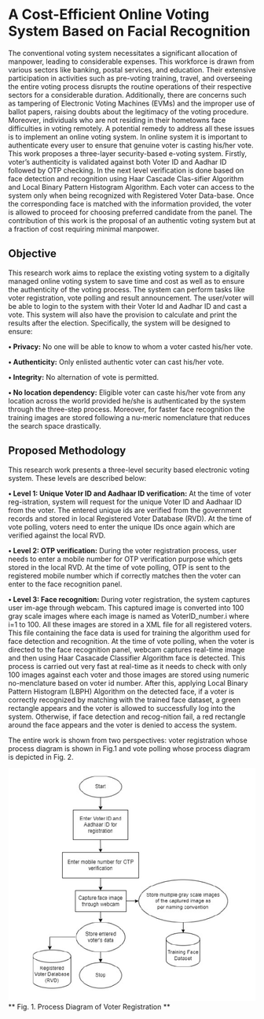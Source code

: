 # A Cost-Efficient Online Voting System Based on Facial Recognition

The conventional voting system necessitates a significant allocation of manpower, leading to considerable expenses. This workforce is drawn from various sectors like banking, postal services, and education. Their extensive participation in activities such as pre-voting training, travel, and overseeing the entire voting process disrupts the routine operations of their respective sectors for a considerable duration. Additionally, there are concerns such as tampering of Electronic Voting Machines (EVMs) and the improper use of ballot papers, raising doubts about the legitimacy of the voting procedure. Moreover, individuals who are not residing in their hometowns face difficulties in voting remotely. A potential remedy to address all these issues is to implement an online voting system. In online system it is important to authenticate every user to ensure that genuine voter is casting his/her vote. This  work proposes a three-layer security-based e-voting system. Firstly, voter’s authenticity is validated against both Voter ID and Aadhar ID followed by OTP checking. In the next level verification is done based on face detection and recognition using Haar Cascade Clas-sifier Algorithm and Local Binary Pattern Histogram Algorithm. Each voter can access to the system only when being recognized with Registered Voter Data-base. Once the corresponding face is matched with the information provided, the voter is allowed to proceed for choosing preferred candidate from the panel. The contribution of this  work is the proposal of an authentic voting system but at a fraction of cost requiring minimal manpower.

## Objective

This research work aims to replace the existing voting system to a digitally managed online voting system to save time and cost as well as to ensure the authenticity of the voting process. The system can perform tasks like voter registration, vote polling and result announcement.
The user/voter will be able to login to the system with their Voter Id and Aadhar ID and cast a vote. This system will also have the provision to calculate and print the results after the election. Specifically, the system will be designed to ensure:

**• Privacy:** No one will be able to know to whom a voter casted his/her vote.

**• Authenticity:** Only enlisted authentic voter can cast his/her vote.

**• Integrity:** No alternation of vote is permitted.

**• No location dependency:** Eligible voter can caste his/her vote from any location across the world provided he/she is authenticated by the system through the three-step process.
Moreover, for faster face recognition the training images are stored following a nu-meric nomenclature that reduces the search space drastically.

##  Proposed Methodology
This research work presents a three-level security based electronic voting system. These levels are described below:

**• Level 1: Unique Voter ID and Aadhaar ID verification:** At the time of voter reg-istration, system will request for the unique Voter ID and Aadhaar ID from the voter. The entered unique ids are verified from the government records and stored in local Registered Voter Database (RVD). At the time of vote polling, voters need to enter the unique IDs once again which are verified against the local RVD.

**• Level 2: OTP verification:** During the voter registration process, user needs to enter a mobile number for OTP verification purpose which gets stored in the local RVD. At the time of vote polling, OTP is sent to the registered mobile number which if correctly matches then the voter can enter to the face recognition panel.

**• Level 3: Face recognition:**  During voter registration, the system captures user im-age through webcam. This captured image is converted into 100 gray scale images where each image is named as VoterID_number.i where i=1 to 100. All these images are stored in a XML file for all registered voters. This file containing the face data is used for training the algorithm used for face detection and recognition. At the time of vote polling, when the voter is directed to the face recognition panel, webcam captures real-time image and then using Haar Casacade Classifier Algorithm face is detected. This process is carried out very fast at real-time as it needs to check with only 100 images against each voter and those images are stored using numeric no-menclature based on voter id number. After this, applying Local Binary Pattern Histogram (LBPH) Algorithm on the detected face, if a voter is correctly recognized by matching with the trained face dataset, a green rectangle appears and the voter is allowed to successfully log into the system. Otherwise, if face detection and recog-nition fail, a red rectangle around the face appears and the voter is denied to access the system.

The entire work is shown from two perspectives: voter registration whose process diagram is shown in Fig.1 and vote polling whose process diagram is depicted in Fig. 2.

<img src ="https://github.com/geekymonk123/E-voting-system/blob/main/voter%20reg.jpg" alt="MLBC">
** Fig. 1. Process Diagram of Voter Registration **
